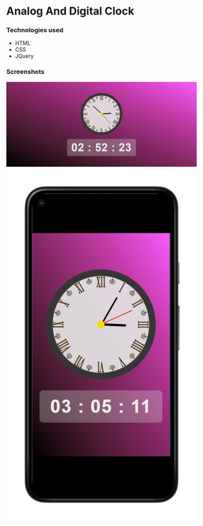 # **Analog And Digital Clock**

### **Technologies used**

- HTML
- CSS
- JQuery

### **Screenshots**

<img src="./images/clock.png"> 
<img src="./images/mobile.png">
